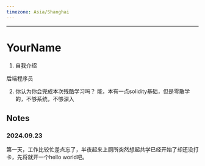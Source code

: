 ```yaml
---
timezone: Asia/Shanghai
---
```




---

# YourName

1. 自我介绍

后端程序员

2. 你认为你会完成本次残酷学习吗？
能，本有一点solidity基础，但是零散学的，不够系统，不够深入

## Notes

<!-- Content_START -->

### 2024.09.23
第一天，工作比较忙差点忘了，半夜起来上厕所突然想起共学已经开始了却还没打卡，先将就开一个hello world吧。
### 

<!-- Content_END -->
